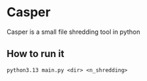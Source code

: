 # Casper 


Casper is a small file shredding tool in python 

## How to run it 

```
python3.13 main.py <dir> <n_shredding>
```


